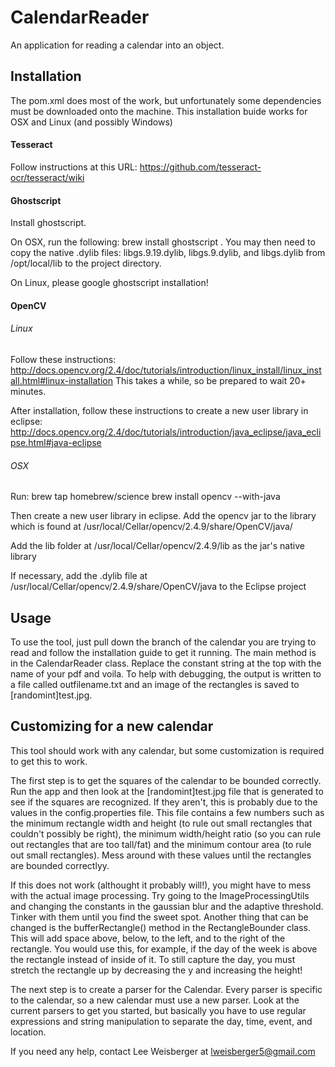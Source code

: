 # CalendarReader
An application for reading a calendar into an object. 

## Installation
The pom.xml does most of the work, but unfortunately some dependencies must be downloaded onto the machine. This installation buide works for OSX and Linux (and possibly Windows)

#### Tesseract
Follow instructions at this URL: https://github.com/tesseract-ocr/tesseract/wiki

#### Ghostscript
Install ghostscript. 

On OSX, run the following: brew install ghostscript . You may then need to copy the native .dylib files: libgs.9.19.dylib, libgs.9.dylib, and libgs.dylib from /opt/local/lib to the project directory.

On Linux, please google ghostscript installation!

#### OpenCV
###### Linux
Follow these instructions: http://docs.opencv.org/2.4/doc/tutorials/introduction/linux_install/linux_install.html#linux-installation   This takes a while, so be prepared to wait 20+ minutes. 

After installation, follow these instructions to create a new user library in eclipse: http://docs.opencv.org/2.4/doc/tutorials/introduction/java_eclipse/java_eclipse.html#java-eclipse

###### OSX
Run:
brew tap homebrew/science
brew install opencv --with-java

Then create a new user library in eclipse. Add the opencv jar to the library which is found at /usr/local/Cellar/opencv/2.4.9/share/OpenCV/java/

Add the lib folder at /usr/local/Cellar/opencv/2.4.9/lib as the jar's native library

If necessary, add the .dylib file at /usr/local/Cellar/opencv/2.4.9/share/OpenCV/java to the Eclipse project

## Usage
To use the tool, just pull down the branch of the calendar you are trying to read and follow the installation guide to get it running. The main method is in the CalendarReader class. Replace the constant string at the top with the name of your pdf and voila. To help with debugging, the output is written to a file called outfilename.txt and an image of the rectangles is saved to [randomint]test.jpg.

## Customizing for a new calendar
This tool should work with any calendar, but some customization is required to get this to work. 

The first step is to get the squares of the calendar to be bounded correctly. Run the app and then look at the [randomint]test.jpg file that is generated to see if the squares are recognized. If they aren't, this is probably due to the values in the config.properties file. This file contains a few numbers such as the minimum rectangle width and height (to rule out small rectangles that couldn't possibly be right), the minimum width/height ratio (so you can rule out rectangles that are too tall/fat) and the minimum contour area (to rule out small rectangles). Mess around with these values until the rectangles are bounded correctlyy.

If this does not work (althought it probably will!), you might have to mess with the actual image processing. Try going to the ImageProcessingUtils and changing the constants in the gaussian blur and the adaptive threshold. Tinker with them until you find the sweet spot. Another thing that can be changed is the bufferRectangle() method in the RectangleBounder class. This will add space above, below, to the left, and to the right of the rectangle. You would use this, for example, if the day of the week is above the rectangle instead of inside of it. To still capture the day, you must stretch the rectangle up by decreasing the y and increasing the height!

The next step is to create a parser for the Calendar. Every parser is specific to the calendar, so a new calendar must use a new parser. Look at the current parsers to get you started, but basically you have to use regular expressions and string manipulation to separate the day, time, event, and location.

If you need any help, contact Lee Weisberger at lweisberger5@gmail.com
